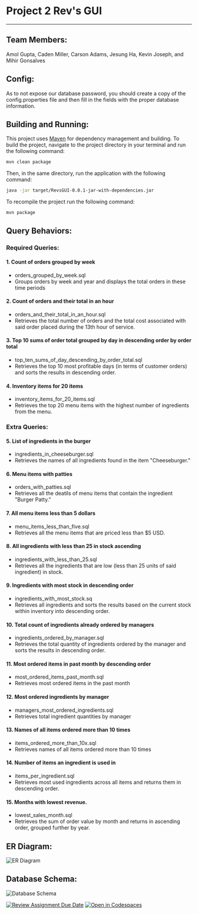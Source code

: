 # Project 2 Rev's GUI
-----


## Team Members:
Amol Gupta, Caden Miller, Carson Adams, Jesung Ha, Kevin Joseph, and Mihir Gonsalves

## Config:
As to not expose our database password, you should create a copy of the config.properties file and then fill in the fields with the proper database information.

## Building and Running:
This project uses [Maven](https://maven.apache.org/download.cgi) for dependency management and building. To build the project, navigate to the project directory in your terminal and run the following command:

```bash
mvn clean package
```
Then, in the same directory, run the application with the following command:
```bash
java -jar target/RevsGUI-0.0.1-jar-with-dependencies.jar
```
To recompile the project run the following command:
```bash
mvn package
```


## Query Behaviors:

### Required Queries:
#### 1. Count of orders grouped by week
- orders_grouped_by_week.sql
- Groups orders by week and year and displays the total orders in these time periods

#### 2. Count of orders and their total in an hour
- orders_and_their_total_in_an_hour.sql
- Retrieves the total number of orders and the total cost associated with said order placed during the 13th hour of service.

#### 3. Top 10 sums of order total grouped by day in descending order by order total
- top_ten_sums_of_day_descending_by_order_total.sql
- Retrieves the top 10 most profitable days (in terms of customer orders) and sorts the results in descending order.

#### 4. Inventory items for 20 items
- inventory_items_for_20_items.sql
- Retrieves the top 20 menu items with the highest number of ingredients from the menu.

### Extra Queries:
#### 5. List of ingredients in the burger
- ingredients_in_cheeseburger.sql
- Retrieves the names of all ingredients found in the item "Cheeseburger."

#### 6. Menu items with patties
- orders_with_patties.sql
- Retrieves all the deatils of menu items that contain the ingredient "Burger Patty."

#### 7. All menu items less than 5 dollars
- menu_items_less_than_five.sql
- Retrieves all the menu items that are priced less than $5 USD.

#### 8. All ingredients with less than 25 in stock ascending
- ingredients_with_less_than_25.sql
- Retrieves all the ingredients that are low (less than 25 units of said ingredient) in stock.

#### 9. Ingredients with most stock in descending order
- ingredients_with_most_stock.sq
- Retrieves all ingredients and sorts the results based on the current stock within inventory into descending order.

#### 10. Total count of ingredients already ordered by managers
- ingredients_ordered_by_manager.sql
- Retrieves the total quantity of ingredients ordered by the manager and sorts the results in descending order.

#### 11. Most ordered items in past month by descending order
- most_ordered_items_past_month.sql
- Retrieves most ordered items in the past month

#### 12. Most ordered ingredients by manager
- managers_most_ordered_ingredients.sql
- Retrieves total ingredient quantities by manager

#### 13. Names of all items ordered more than 10 times
- items_ordered_more_than_10x.sql
- Retrieves names of all items ordered more than 10 times

#### 14. Number of items an ingredient is used in
- items_per_ingredient.sql
- Retrieves most used ingredients across all items and returns them in descending order.

#### 15. Months with lowest revenue.
- lowest_sales_month.sql
- Retrieves the sum of order value by month and returns in ascending order, grouped further by year.


## ER Diagram:
![ER Diagram](https://github.com/csce-315-331-2024a/project-2-database-gui-905-1/blob/dev/images/ERD.png?raw=true)


## Database Schema:
![Database Schema](https://github.com/csce-315-331-2024a/project-2-database-gui-905-1/blob/dev/images/schema.png?raw=true)


[![Review Assignment Due Date](https://classroom.github.com/assets/deadline-readme-button-24ddc0f5d75046c5622901739e7c5dd533143b0c8e959d652212380cedb1ea36.svg)](https://classroom.github.com/a/7JP64vQQ)
[![Open in Codespaces](https://classroom.github.com/assets/launch-codespace-7f7980b617ed060a017424585567c406b6ee15c891e84e1186181d67ecf80aa0.svg)](https://classroom.github.com/open-in-codespaces?assignment_repo_id=13882821)
